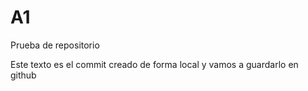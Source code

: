 # A1
Prueba de repositorio 

Este texto es el commit creado de forma local y vamos a guardarlo en github 

